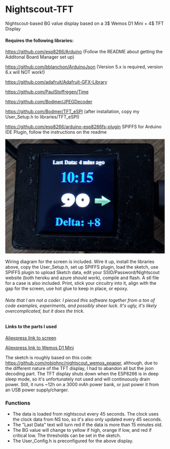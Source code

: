 # Nightscout-TFT
Nightscout-based BG value display based on a 3$ Wemos D1 Mini + 4$ TFT Display

#### Requires the following libraries:

https://github.com/esp8266/Arduino (Follow the README about getting the Additonal Board Manager set up)

https://github.com/bblanchon/ArduinoJson (Version 5.x is required, version 6.x will NOT work!)

https://github.com/adafruit/Adafruit-GFX-Library

https://github.com/PaulStoffregen/Time

https://github.com/Bodmer/JPEGDecoder

https://github.com/Bodmer/TFT_eSPI (after installation, copy my User_Setup.h to libraries/TFT_eSPI)

https://github.com/esp8266/arduino-esp8266fs-plugin SPIFFS for Arduino IDE Plugin, follow the instructions on the readme

![Image](/IMG_20190710_101610.jpg)


Wiring diagram for the screen is included. Wire it up, install the libraries above, copy the User_Setup.h, set up SPIFFS plugin, load the sketch, use SPIFFS plugin to upload Sketch data, edit your SSID/Password/Nightscout website (both heroku and azure should work), compile and flash.
A stl file for a case is also included. Print, stick your circuitry into it, align with the gap for the screen, use hot glue to keep in place, or epoxy.

###### Note that I am not a coder. I pieced this software together from a ton of code examples, experiments, and possibly sheer luck. It's ugly, it's likely overcomplicated, but it does the trick.

#### Links to the parts I used

[Aliexpress link to screen](https://www.aliexpress.com/item/32880846744.html)

[Aliexpress link to Wemos D1 Mini](https://www.aliexpress.com/item/32980161356.html)


The sketch is roughly based on this code: https://github.com/robjohnc/nightscout_wemos_epaper, although, due to the different nature of the TFT display, I had to abandon all but the json decoding part. The TFT display shuts down when the ESP8266 is in deep sleep mode, so it's unfortunately not used and will continuously drain power. Still, it runs ~12h on a 3000 mAh power bank, or just power it from an USB power supply/charger.

### Functions

- The data is loaded from nightscout every 45 seconds. The clock uses the clock data from NS too, so it's also only updated every 45 seconds.
- The "Last Data" text will turn red if the data is more than 15 minutes old.
- The BG value will change to yellow if high, orange if low, and red if critical low. The thresholds can be set in the sketch.
- The User_Config.h is preconfigured for the above display.
